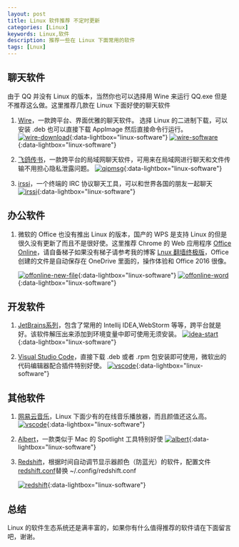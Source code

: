 ```yaml
---
layout: post
title: Linux 软件推荐 不定时更新
categories: [Linux]
keywords: Linux,软件
description: 推荐一些在 Linux 下面常用的软件
tags: [Lnux]
---
```


## 聊天软件
由于 QQ 并没有 Linux 的版本，当然你也可以选择用 Wine 来运行 QQ.exe 但是不推荐这么做。这里推荐几款在 Linux 下面好使的聊天软件

1. [Wire][href3]，一款跨平台、界面优雅的聊天软件。
    选择 Linux 的二进制下载，可以安装 .deb 也可以直接下载 AppImage 然后直接命令行运行。
   [![wire-download][img3]][img3]{:data-lightbox="linux-software"}
   [![wire-software][img4]][img4]{:data-lightbox="linux-software"}

2. [飞鸽传书][href4]，一款跨平台的局域网聊天软件，可用来在局域网进行聊天和文件传输不用担心隐私泄露问题。
   [![qipmsg][img5]][img5]{:data-lightbox="linux-software"}

3. [irssi][href5]，一个终端的 IRC 协议聊天工具，可以和世界各国的朋友一起聊天
   [![irssi][img6]][img6]{:data-lightbox="linux-software"}

## 办公软件

1. 微软的 Office 也没有推出 Linux 的版本，国产的 WPS 是支持 Linux 的但是很久没有更新了而且不是很好使。这里推荐 Chrome 的 Web 应用程序 [Office Online][href6]，请自备梯子如果没有梯子请参考我的博客 [Lnux 翻墙终极版][href7]，Office 创建的文件是自动保存在 OneDrive 里面的，操作体验和 Office 2016 很像。

   [![offonline-new-file][img7]][img7]{:data-lightbox="linux-software"}
   [![offonline-word][img8]][img8]{:data-lightbox="linux-software"}


## 开发软件
1. [JetBrains系列][href1]，包含了常用的 Intellij IDEA,WebStorm 等等，跨平台就是好。该软件解压出来添加到环境变量中即可使用无须安装。
   [![idea-start][img1]][img1]{:data-lightbox="linux-software"}

2. [Visual Studio Code][href2]，直接下载 .deb 或者 .rpm 包安装即可使用，微软出的代码编辑器配合插件特别好使。
   [![vscode][img2]][img2]{:data-lightbox="linux-software"}

## 其他软件

1. [网易云音乐][href8]，Linux 下面少有的在线音乐播放器，而且颜值还这么高。
   [![vscode][img9]][img9]{:data-lightbox="linux-software"}

2. [Albert][href9]，一款类似于 Mac 的 Spotlight 工具特别好使
   [![albert][img10]][img10]{:data-lightbox="linux-software"}

3. [Redshift][href10]，根据时间自动调节显示器颜色（防蓝光）的软件，配置文件[redshift.conf][href11]替换 ~/.config/redshift.conf

   [![redshift][img11]][img11]{:data-lightbox="linux-software"}

## 总结
Linux 的软件生态系统还是满丰富的，如果你有什么值得推荐的软件请在下面留言吧，谢谢。

[href1]: https://www.jetbrains.com/
[href2]: https://code.visualstudio.com/ 
[href3]: https://wire.com
[href4]: http://www.ipmsg.org.cn/ipmsg/download.html
[href5]: https://my.oschina.net/soge1988/blog/1856
[href6]: https://chrome.google.com/webstore/detail/office-online/ndjpnladcallmjemlbaebfadecfhkepb?utm_source=chrome-ntp-icon
[href7]: /2017/04/08/proxy-on-linux-final/
[href8]: http://music.163.com/#/download 
[href9]: https://github.com/albertlauncher/albert 
[href10]: https://github.com/jonls/redshift
[href11]: https://github.com/Arondight/profile/blob/master/redshift/redshift.conf

[img1]: /images/post/linux/idea-start.png
[img2]: /images/post/linux/vscode.png
[img3]: /images/post/linux/wire-download.png
[img4]: /images/post/linux/wire-software.png
[img5]: /images/post/linux/qipmsg.png
[img6]: /images/post/linux/irssi.png
[img7]: /images/post/linux/officeonline-new-file.png
[img8]: /images/post/linux/officeonline-word.png
[img9]: /images/post/linux/wangyi-download.png
[img10]: /images/post/linux/albert.png
[img11]: /images/post/linux/redshift.png


